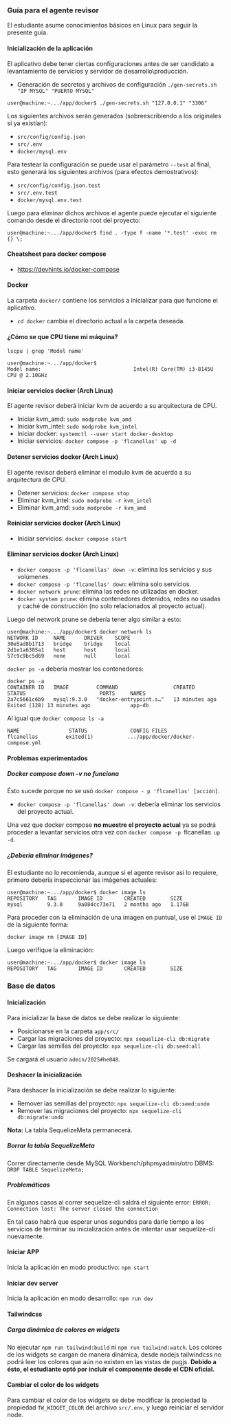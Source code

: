 ### Guía para el agente revisor
El estudiante asume conocimientos básicos en Linux para seguir la presente guía.

#### Inicialización de la aplicación
El aplicativo debe tener ciertas configuraciones antes de ser candidato a levantamiento de servicios y servidor de desarrollo\producción.
- Generación de secretos y archivos de configuración `./gen-secrets.sh "IP MYSQL" "PUERTO MYSQL"`

```
user@machine:~.../app/docker$ ./gen-secrets.sh "127.0.0.1" "3306"
```

Los siguientes archivos serán generados (sobreescribiendo a los originales si ya existían):
- `src/config/config.json`
- `src/.env`
- `docker/mysql.env`

Para testear la configuración se puede usar el parámetro `--test` al final, esto generará los siguientes archivos (para efectos demostrativos):
- `src/config/config.json.test`
- `src/.env.test`
- `docker/mysql.env.test`

Luego para eliminar dichos archivos el agente puede ejecutar el siguiente comando desde el directorio root del proyecto:

```
user@machine:~.../app/docker$ find . -type f -name '*.test' -exec rm {} \;
```

#### Cheatsheet para docker compose
- https://devhints.io/docker-compose

#### Docker
La carpeta `docker/` contiene los servicios a inicializar para que funcione el aplicativo.
- `cd docker` cambia el directorio actual a la carpeta deseada.

#### ¿Cómo se que CPU tiene mi máquina?

`lscpu | grep 'Model name'`

```
user@machine:~.../app/docker$
Model name:                              Intel(R) Core(TM) i3-8145U CPU @ 2.10GHz
```

#### Iniciar servicios docker (Arch Linux)
El agente revisor deberá iniciar kvm de acuerdo a su arquitectura de CPU.
- Iniciar kvm_amd: `sudo modprobe kvm_amd`
- Iniciar kvm_intel: `sudo modprobe kvm_intel`
- Iniciar docker: `systemctl --user start docker-desktop`
- Iniciar servicios: `docker compose -p 'flcanellas' up -d`

#### Detener servicios docker (Arch Linux)
El agente revisor deberá eliminar el modulo kvm de acuerdo a su arquitectura de CPU.
- Detener servicios: `docker compose stop`
- Eliminar kvm_intel: `sudo modprobe -r kvm_intel`
- Eliminar kvm_amd: `sudo modprobe -r kvm_amd`

#### Reiniciar servicios docker (Arch Linux)
- Iniciar servicios: `docker compose start`

#### Eliminar servicios docker (Arch Linux)
- `docker compose -p 'flcanellas' down -v`: elimina los servicios y sus volúmenes.
- `docker compose -p 'flcanellas' down`: elimina solo servicios.
- `docker network prune`: elimina las redes no utilizadas en docker.
- `docker system prune`: elimina contenedores detenidos, redes no usadas y caché de construcción (no solo relacionados al proyecto actual).

Luego del network prune se debería tener algo similar a esto:

```
user@machine:~.../app/docker$ docker network ls
NETWORK ID     NAME      DRIVER    SCOPE
30e5ad8b1713   bridge    bridge    local
2d1e1a6305a1   host      host      local
57c9c9bc5d69   none      null      local
```

`docker ps -a` debería mostrar los contenedores:

```
docker ps -a
CONTAINER ID   IMAGE         COMMAND                  CREATED          STATUS                        PORTS     NAMES
2a7c5661c6b9   mysql:9.3.0   "docker-entrypoint.s…"   13 minutes ago   Exited (128) 13 minutes ago             app-db
```

Al igual que `docker compose ls -a`

```
NAME                STATUS              CONFIG FILES
flcanellas         exited(1)           .../app/docker/docker-compose.yml
```

#### Problemas experimentados

##### Docker compose down -v no funciona
Ésto sucede porque no se usó `docker compose - p 'flcanellas' [acción]`.
- `docker compose -p 'flcanellas' down -v`: debería eliminar los servicios del proyecto actual.

Una vez que docker compose **no muestre el proyecto actual** ya se podrá proceder a levantar servicios otra vez con `docker compose -p `flcanellas` up -d`.

##### ¿Debería eliminar imágenes?
El estudiante no lo recomienda, aunque si el agente revisor así lo requiere, primero debería inspeccionar las imágenes actuales:

```
user@machine:~.../app/docker$ docker image ls
REPOSITORY   TAG       IMAGE ID       CREATED        SIZE
mysql        9.3.0     9a084cc73e71   2 months ago   1.17GB
```

Para proceder con la eliminación de una imagen en puntual, use el `IMAGE ID` de la siguiente forma:

`docker image rm [IMAGE ID]`

Luego verifique la eliminación:

```
user@machine:~.../app/docker$ docker image ls
REPOSITORY   TAG       IMAGE ID       CREATED        SIZE
```

### Base de datos

#### Inicialización
Para inicializar la base de datos se debe realizar lo siguiente:
- Posicionarse en la carpeta `app/src/`
- Cargar las migraciones del proyecto: `npx sequelize-cli db:migrate`
- Cargar las semillas del proyecto: `npx sequelize-cli db:seed:all`

Se cargará el usuario `admin/2025#he048`.

#### Deshacer la inicialización
Para deshacer la inicialización se debe realizar lo siguiente:
- Remover las semillas del proyecto: `npx sequelize-cli db:seed:undo`
- Remover las migraciones del proyecto: `npx sequelize-cli db:migrate:undo`

**Nota:** La tabla SequelizeMeta permanecerá.

##### Borrar la tabla SequelizeMeta
Correr directamente desde MySQL Workbench/phpmyadmin/otro DBMS: `DROP TABLE SequelizeMeta;`

##### Problemáticas
En algunos casos al correr sequelize-cli saldrá el siguiente error:
`ERROR: Connection lost: The server closed the connection`

En tal caso habrá que esperar unos segundos para darle tiempo a los servicios de terminar su inicialización antes de intentar usar sequelize-cli nuevamente.

#### Iniciar APP
Inicia la aplicación en modo productivo: `npm start`

#### Iniciar dev server
Inicia la aplicación en modo desarrollo: `npm run dev`

#### Tailwindcss

##### Carga dinámica de colores en widgets
No ejecutar `npm run tailwind:build` ni `npm run tailwind:watch`.
Los colores de los widgets se cargan de manera dinámica, desde nodejs tailwindcss no podrá leer los colores que aún no existen en las vistas de pugjs. **Debido a ésto, el estudiante optó por incluir el componente desde el CDN oficial.**

#### Cambiar el color de los widgets
Para cambiar el color de los widgets se debe modificar la propiedad la propiedad `TW_WIDGET_COLOR` del archivo `src/.env`, y luego reiniciar el servidor node.